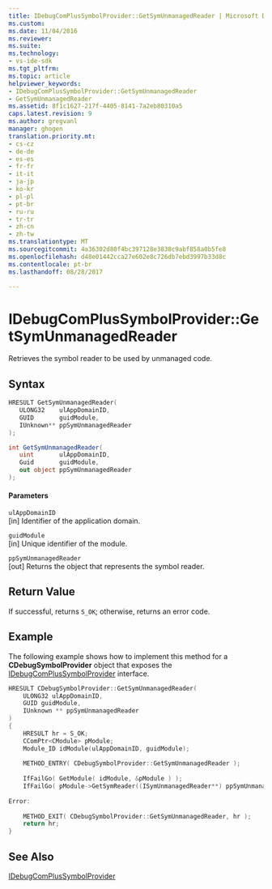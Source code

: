 ```yaml
---
title: IDebugComPlusSymbolProvider::GetSymUnmanagedReader | Microsoft Docs
ms.custom: 
ms.date: 11/04/2016
ms.reviewer: 
ms.suite: 
ms.technology:
- vs-ide-sdk
ms.tgt_pltfrm: 
ms.topic: article
helpviewer_keywords:
- IDebugComPlusSymbolProvider::GetSymUnmanagedReader
- GetSymUnmanagedReader
ms.assetid: 8f1c1627-217f-4405-8141-7a2eb80310a5
caps.latest.revision: 9
ms.author: gregvanl
manager: ghogen
translation.priority.mt:
- cs-cz
- de-de
- es-es
- fr-fr
- it-it
- ja-jp
- ko-kr
- pl-pl
- pt-br
- ru-ru
- tr-tr
- zh-cn
- zh-tw
ms.translationtype: MT
ms.sourcegitcommit: 4a36302d80f4bc397128e3838c9abf858a0b5fe8
ms.openlocfilehash: d48e01442cca27e602e8c726db7ebd3997b33d8c
ms.contentlocale: pt-br
ms.lasthandoff: 08/28/2017

---
```

# <a name="idebugcomplussymbolprovidergetsymunmanagedreader"></a>IDebugComPlusSymbolProvider::GetSymUnmanagedReader
Retrieves the symbol reader to be used by unmanaged code.  
  
## <a name="syntax"></a>Syntax  
  
```cpp  
HRESULT GetSymUnmanagedReader(  
   ULONG32    ulAppDomainID,  
   GUID       guidModule,  
   IUnknown** ppSymUnmanagedReader  
);  
```  
  
```csharp  
int GetSymUnmanagedReader(  
   uint       ulAppDomainID,  
   Guid       guidModule,  
   out object ppSymUnmanagedReader  
);  
```  
  
#### <a name="parameters"></a>Parameters  
 `ulAppDomainID`  
 [in] Identifier of the application domain.  
  
 `guidModule`  
 [in] Unique identifier of the module.  
  
 `ppSymUnmanagedReader`  
 [out] Returns the object that represents the symbol reader.  
  
## <a name="return-value"></a>Return Value  
 If successful, returns `S_OK`; otherwise, returns an error code.  
  
## <a name="example"></a>Example  
 The following example shows how to implement this method for a **CDebugSymbolProvider** object that exposes the [IDebugComPlusSymbolProvider](../../../extensibility/debugger/reference/idebugcomplussymbolprovider.md) interface.  
  
```cpp  
HRESULT CDebugSymbolProvider::GetSymUnmanagedReader(  
    ULONG32 ulAppDomainID,  
    GUID guidModule,  
    IUnknown ** ppSymUnmanagedReader  
)  
{  
    HRESULT hr = S_OK;  
    CComPtr<CModule> pModule;  
    Module_ID idModule(ulAppDomainID, guidModule);  
  
    METHOD_ENTRY( CDebugSymbolProvider::GetSymUnmanagedReader );  
  
    IfFailGo( GetModule( idModule, &pModule ) );  
    IfFailGo( pModule->GetSymReader((ISymUnmanagedReader**) ppSymUnmanagedReader) );  
  
Error:  
  
    METHOD_EXIT( CDebugSymbolProvider::GetSymUnmanagedReader, hr );  
    return hr;  
}  
```  
  
## <a name="see-also"></a>See Also  
 [IDebugComPlusSymbolProvider](../../../extensibility/debugger/reference/idebugcomplussymbolprovider.md)
